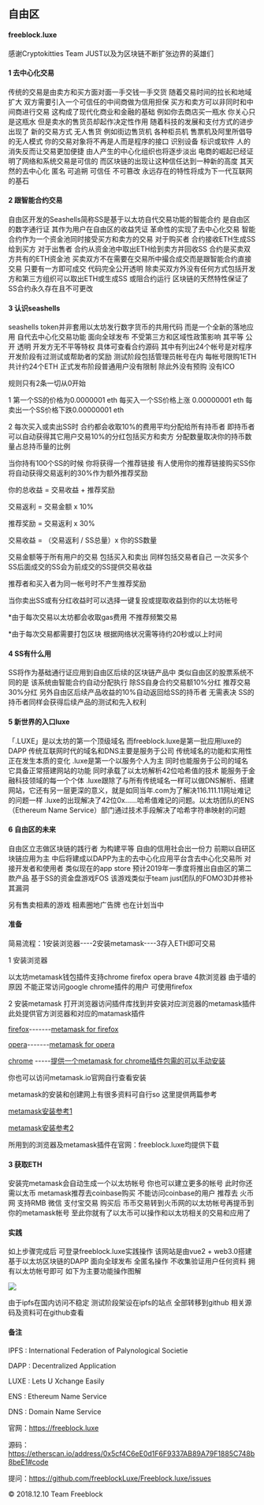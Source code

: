 ##     				      自由区
####  freeblock.luxe 




感谢Cryptokitties  Team JUST以及为区块链不断扩张边界的英雄们

#### 1 去中心化交易

传统的交易是由卖方和买方面对面一手交钱一手交货 随着交易时间的拉长和地域扩大  双方需要引入一个可信任的中间商做为信用担保   买方和卖方可以非同时和中间商进行交易   这构成了现代化商业和金融的基础 例如你去商店买一瓶水 你关心只是这瓶水  但是卖水的售货员却起作决定性作用    随着科技的发展和支付方式的进步出现了 新的交易方式  无人售货  例如街边售货机 各种柜员机  售票机及阿里所倡导的无人模式    你的交易对象将不再是人而是程序的接口 识别设备  标识或软件   人的消失反而让交易更加便捷   由人产生的中心化组织也将逐步淡出     电商的崛起已经证明了网络和系统交易是可信的   而区块链的出现让这种信任达到一种新的高度     其天然的去中心化  匿名  可追朔  可信任   不可篡改   永远存在的特性将成为下一代互联网的基石



#### 2 跟智能合约交易

自由区开发的Seashells简称SS是基于以太坊自代交易功能的智能合约  是自由区的数字通行证  其作为用户在自由区的收益凭证  革命性的实现了去中心化交易   智能合约作为一个资金池同时接受买方和卖方的交易  对于购买者  合约接收ETH生成SS给到买方   对于出售者 合约从资金池中取出ETH给到卖方并回收SS  合约是买卖双方共有的ETH资金池   买卖双方不在需要在交易所中撮合成交而是跟智能合约直接交易  只要有一方即可成交   代码完全公开透明   除卖买双方外没有任何方式包括开发方和第三方组织可以取出ETH或生成SS 或阻合约运行   区块链的天然特性保证了SS合约永久存在且不可更改



#### 3 认识seashells

seashells token并非套用以太坊发行数字货币的共用代码 而是一个全新的落地应用  自代去中心化交易功能  面向全球发布  不受第三方和区域性政策影响  其平等  公开  透明 开发方无不平等特权  具体可查看合约源码   其中有列出24个帐号是对程序开发阶段有过测试或帮助者的奖励  测试阶段包括管理员帐号在内 每帐号限购1ETH  共计约24个ETH   正式发布阶段普通用户没有限制  除此外没有预购   没有ICO

规则只有2条一切从0开始

1  第一个SS的价格为0.0000001 eth  每买入一个SS价格上涨 0.00000001 eth 每卖出一个SS价格下跌0.00000001 eth

2 每次买入或卖出SS时 合约都会收取10%的费用平均分配给所有持币者   即持币者可以自动获得其它用户交易10%的分红包括买方和卖方  分配数量取决你的持币数量占总持币量的比例

当你持有100个SS的时候 你将获得一个推荐链接  有人使用你的推荐链接购买SS你将自动获得交易返利的30%作为额外推荐奖励

你的总收益 = 交易收益 + 推荐奖励

交易返利 =  交易金额 x 10%

推荐奖励 =  交易返利 x 30%

交易收益 = （交易返利 /  SS总量）x 你的SS数量


交易金额等于所有用户的交易  包括买入和卖出   同样包括交易者自己   一次买多个SS后面成交的SS会为前成交的SS提供交易收益

推荐者和买入者为同一帐号时不产生推荐奖励

当你卖出SS或有分红收益时可以选择一键复投或提取收益到你的以太坊帐号

*由于每次交易以太坊都会收取gas费用  不推荐频繁交易 

*由于每次交易都需要打包区块 根据网络状况需等待约20秒或以上时间



#### 4 SS有什么用

SS将作为基础通行证应用到自由区后续的区块链产品中  类似自由区的股票系统不同的是 该系统由智能合约自动分配执行 除SS自身合约交易额10%分红   推荐交易30%分红   另外自由区后续产品收益的10%自动返回给SS的持币者 无需表决
SS的持币者同样会获得后续产品的测试和先入权利



#### 5 新世界的入口luxe

「.LUXE」是以太坊的第一个顶级域名  而freeblock.luxe是第一批应用luxe的DAPP   传统互联网时代的域名和DNS主要是服务于公司 传统域名的功能和实用性正在发生本质的变化 .luxe是第一个以服务个人为主  同时也能服务于公司的域名 它具备正常搭建网站的功能  同时承载了以太坊解析42位哈希值的技术 能服务于金融科技领域的每一个个体 .luxe跟除了与所有传统域名一样可以做DNS解析、搭建网站，它还有另一层更深的意义，就是如同当年.com为了解决116.111.11网址难记的问题一样  .luxe的出现解决了42位0x……哈希值难记的问题。以太坊团队的ENS（Ethereum Name Service）部门通过技术手段解决了哈希字符串映射的问题



#### 6 自由区的未来

自由区立志做区块链的践行者   为构建平等 自由的信用社会出一份力  前期以自研区块链应用为主  中后将建成以DAPP为主的去中心化应用平台含去中心化交易所  对接开发者和使用者  类似现在的app store   预计2019年一季度将推出自由区的第二款产品  基于SS的资金盘游戏FOS 该游戏类似于team just团队的FOMO3D并修补其漏洞

另有售卖相素的游戏  相素圈地广告牌  也在计划当中




#### 准备

简易流程：1安装浏览器----2安装metamask----3存入ETH即可交易

1 安装浏览器

以太坊metamask钱包插件支持chrome firefox opera brave 4款浏览器 由于墙的原因 不能正常访问google chrome插件的用户  可使用firefox

2 安装metamask
打开浏览器访问插件库找到并安装对应浏览器的metamask插件
此处提供官方浏览器和对应的matamask插件

[firefox](https://www.mozilla.org/zh-CN/firefox/)-------[metamask for firefox](https://addons.mozilla.org/zh-CN/firefox/addon/ether-metamask/)

[opera](https://www.opera.com/zh-cn%3EOpera)-------[metamask for opera](https://addons.opera.com/zh-cn/extensions/details/metamask/)

[chrome](https://www.google.cn/chrome) -----[提供一个metamask for chrome插件包需的可以手动安装](https://github.com/freeblockLuxe/Freeblock.luxe/blob/master/metamaskForChrome_v5.0.2.crx)

你也可以访问metamask.io官网自行查看安装

metamask的安装和创建网上有很多资料可自行so 这里提供两篇参考

 [metamask安装参考1](http://www.qukuaiwang.com.cn/news/8841.html) 

 [metamask安装参考2](https://kuaibao.qq.com/s/20180612G1ICQL00?refer=cp_1026)

所用到的浏览器及metamask插件在官网：freeblock.luxe均提供下载

#### 3 获取ETH

安装完metamask会自动生成一个以太坊帐号  你也可以建立更多的帐号   此时你还需以太币  metamask推荐去coinbase购买   不能访问coinbase的用户  推荐去 火币网  支持RMB 微信 支付宝交易  购买后 币币交易转到火币网的以太坊帐号再提币到你的metamask帐号
至此你就有了以太币可以操作和以太坊相关的交易和应用了



#### 实践

如上步骤完成后  可登录freeblock.luxe实践操作  该网站是由vue2 + web3.0搭建  基于以太坊区块链的DAPP   面向全球发布  全匿名操作  不收集验证用户任何资料  拥有以太坊帐号即可 如下为主要功能操作图解


![](https://github.com/freeblockLuxe/Freeblock.luxe/blob/master/helper.jpg)



由于ipfs在国内访问不稳定 测试阶段架设在ipfs的站点 全部转移到github 相关源码及资料可在github查看



#### 备注

IPFS :  International Federation of Palynological Societie

DAPP :  Decentralized Application

LUXE :  Lets U Xchange Easily

ENS :  Ethereum Name Service

DNS :  Domain Name Service


官网：https://freeblock.luxe

源码：https://etherscan.io/address/0x5cf4C6eE0d1F6F9337AB89A79F1885C748b8beE1#code

提问：https://github.com/freeblockLuxe/Freeblock.luxe/issues


© 2018.12.10 Team Freeblock

